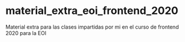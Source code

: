 # material_extra_eoi_frontend_2020
Material extra para las clases impartidas por mi en el curso de frontend 2020 para la EOI
